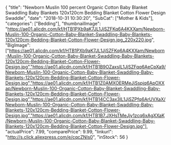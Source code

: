 {
	"title": "Newborn Muslin 100 percent Organic Cotton Baby Blanket Swaddling Baby Blankets 120x120cm Bedding Blanket Cotton Flower Design Swaddle",
	"date": "2018-10-31 10:30:20",
	"SubCat": ["Mother & Kids"],
	"categories": ["Bedding"],
	"thumbnailImage": "https://ae01.alicdn.com/kf/HTB1PXb9aK7JL1JjSZFKq6A4KXXam/Newborn-Muslin-100-Organic-Cotton-Baby-Blanket-Swaddling-Baby-Blankets-120x120cm-Bedding-Blanket-Cotton-Flower-Design.jpg_220x220.jpg",
	"BigImage": ["https://ae01.alicdn.com/kf/HTB1PXb9aK7JL1JjSZFKq6A4KXXam/Newborn-Muslin-100-Organic-Cotton-Baby-Blanket-Swaddling-Baby-Blankets-120x120cm-Bedding-Blanket-Cotton-Flower-Design.jpg","https://ae01.alicdn.com/kf/HTB1B9OZaxsIL1JjSZFqq6AeCpXa9/Newborn-Muslin-100-Organic-Cotton-Baby-Blanket-Swaddling-Baby-Blankets-120x120cm-Bedding-Blanket-Cotton-Flower-Design.jpg","https://ae01.alicdn.com/kf/HTB1Z0AMXOERMeJjSspjq6ApOXXap/Newborn-Muslin-100-Organic-Cotton-Baby-Blanket-Swaddling-Baby-Blankets-120x120cm-Bedding-Blanket-Cotton-Flower-Design.jpg","https://ae01.alicdn.com/kf/HTB14CC3ax3IL1JjSZPfq6ArUVXaX/Newborn-Muslin-100-Organic-Cotton-Baby-Blanket-Swaddling-Baby-Blankets-120x120cm-Bedding-Blanket-Cotton-Flower-Design.jpg","https://ae01.alicdn.com/kf/HTB1B7.JXHsTMeJjy1zcq6xAgXXaK/Newborn-Muslin-100-Organic-Cotton-Baby-Blanket-Swaddling-Baby-Blankets-120x120cm-Bedding-Blanket-Cotton-Flower-Design.jpg"],
	"actualPrice": 7.99,
	"comparePrice": 9.99,
	"linkurl": "http://s.click.aliexpress.com/e/cqcZNIs0",
	"inStock": 56
}
